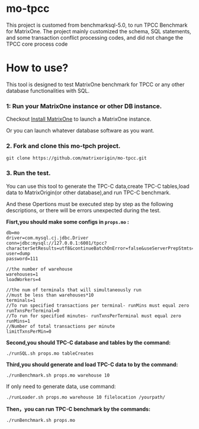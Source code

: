 # mo-tpcc
This project is customed from benchmarksql-5.0, to run TPCC Benchmark for MatrixOne.
The project mainly customized the schema, SQL statements, and some transaction conflict processing codes, and did not change the TPCC core process code


# How to use?

This tool is designed to test MatrixOne benchmark for TPCC or any other database functionalities with SQL.

### 1: Run your MatrixOne instance or other DB instance.

Checkout [Install MatrixOne](https://docs.matrixorigin.io/0.4.0/MatrixOne/Get-Started/install-standalone-matrixone/) to launch a MatrixOne instance.

Or you can launch whatever database software as you want.

### 2. Fork and clone this mo-tpch project.

  ```
  git clone https://github.com/matrixorigin/mo-tpcc.git
  ```

### 3. Run the test.

You can use this tool to generate the TPC-C data,create TPC-C tables,load data to MatrixOrigin(or other database),and run TPC-C benchmark.

And these Opertions must be executed step by step as the following descriptions, or there will be errors unexpected during the test.

**Fisrt,you should make some configs in `props.mo` :**

  ```
  db=mo
  driver=com.mysql.cj.jdbc.Driver
  conn=jdbc:mysql://127.0.0.1:6001/tpcc?characterSetResults=utf8&continueBatchOnError=false&useServerPrepStmts=true&alwaysSendSetIsolation=false&useLocalSessionState=true&zeroDateTimeBehavior=CONVERT_TO_NULL&failoverReadOnly=false&serverTimezone=Asia/Shanghai&enabledTLSProtocols=TLSv1.2&useSSL=false
  user=dump
  password=111

  //the number of warehouse
  warehouses=1
  loadWorkers=4
  
  //the num of terminals that will simultaneously run
  //must be less than warehouses*10
  terminals=1
  //To run specified transactions per terminal- runMins must equal zero
  runTxnsPerTerminal=0
  //To run for specified minutes- runTxnsPerTerminal must equal zero
  runMins=1
  //Number of total transactions per minute
  limitTxnsPerMin=0
  ```


**Second,you should TPC-C database and tables by the command:**

`./runSQL.sh props.mo tableCreates`


**Third,you should generate and load TPC-C data to by the command:**

`./runBenchmark.sh props.mo warehouse 10`

If only need to generate data, use command:

`./runLoader.sh props.mo warehouse 10 filelocation /yourpath/`

**Then，you can run TPC-C benchmark by the commands:**

`./runBenchmark.sh props.mo`
